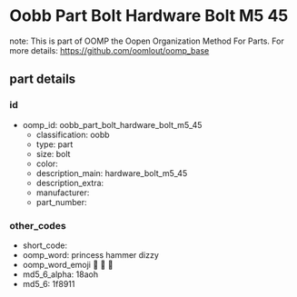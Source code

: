 # Oobb Part Bolt Hardware Bolt M5 45  

note: This is part of OOMP the Oopen Organization Method For Parts. For more details: https://github.com/oomlout/oomp_base

##  part details





### id
* oomp_id: oobb_part_bolt_hardware_bolt_m5_45
  * classification: oobb
  * type: part
  * size: bolt
  * color: 
  * description_main: hardware_bolt_m5_45
  * description_extra: 
  * manufacturer: 
  * part_number: 

### other_codes
* short_code: 
* oomp_word: princess hammer dizzy
* oomp_word_emoji :princess: :hammer: :dizzy:
* md5_6_alpha: 18aoh
* md5_6: 1f8911